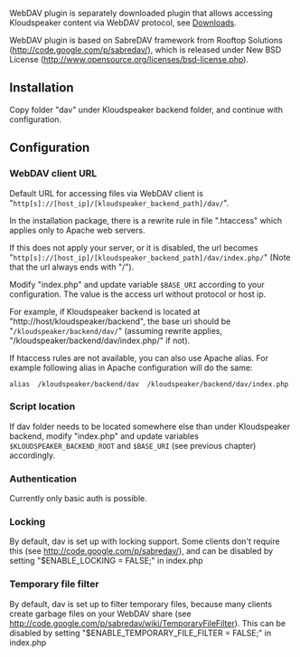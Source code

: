 WebDAV plugin is separately downloaded plugin that allows accessing Kloudspeaker content via WebDAV protocol, see [Downloads](http://www.kloudspeaker.com/downloads.php).

WebDAV plugin is based on SabreDAV framework from Rooftop Solutions (http://code.google.com/p/sabredav/), which is released under New BSD License (http://www.opensource.org/licenses/bsd-license.php).

## Installation

Copy folder "dav" under Kloudspeaker backend folder, and continue with configuration.

## Configuration

### WebDAV client URL

Default URL for accessing files via WebDAV client is "`http[s]://[host_ip]/[kloudspeaker_backend_path]/dav/`".

In the installation package, there is a rewrite rule in file ".htaccess" which applies only to Apache web servers.

If this does not apply your server, or it is disabled, the url becomes "`http[s]://[host_ip]/[kloudspeaker_backend_path]/dav/index.php/`" (Note that the url always ends with "/").

Modify "index.php" and update variable `$BASE_URI` according to your configuration. The value is the access url without protocol or host ip.

For example, if Kloudspeaker backend is located at "http://host/kloudspeaker/backend", the base uri should be "`/kloudspeaker/backend/dav/`" (assuming rewrite applies, "/kloudspeaker/backend/dav/index.php/" if not).
	
If htaccess rules are not available, you can also use Apache alias. For example following alias in Apache configuration will do the same:

	alias  /kloudspeaker/backend/dav  /kloudspeaker/backend/dav/index.php

### Script location

If dav folder needs to be located somewhere else than under Kloudspeaker backend, modify "index.php" and update variables `$KLOUDSPEAKER_BACKEND_ROOT` and `$BASE_URI` (see previous chapter) accordingly.

### Authentication

Currently only basic auth is possible.

### Locking

By default, dav is set up with locking support. Some clients don't require this (see http://code.google.com/p/sabredav/), and can be disabled by setting "$ENABLE_LOCKING = FALSE;" in index.php

### Temporary file filter

By default, dav is set up to filter temporary files, because many clients create garbage files on your WebDAV share (see http://code.google.com/p/sabredav/wiki/TemporaryFileFilter). This can be disabled by setting "$ENABLE_TEMPORARY_FILE_FILTER = FALSE;" in index.php